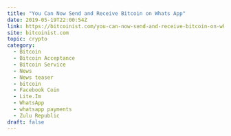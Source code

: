 ```yaml
---
title: "You Can Now Send and Receive Bitcoin on Whats App"
date: 2019-05-19T22:00:54Z
link: https://bitcoinist.com/you-can-now-send-and-receive-bitcoin-on-whats-app/?utm_medium=RSS&utm_source=hune
site: bitcoinist.com
topic: crypto
category:
  - Bitcoin
  - Bitcoin Acceptance
  - Bitcoin Service
  - News
  - News teaser
  - bitcoin
  - Facebook Coin
  - Lite.Im
  - WhatsApp
  - whatsapp payments
  - Zulu Republic
draft: false
---
```

